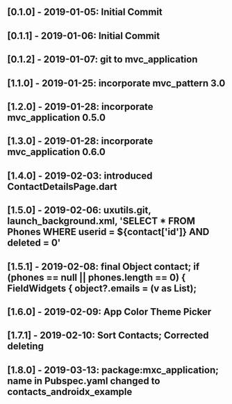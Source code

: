 ## [0.1.0] - 2019-01-05: Initial Commit
## [0.1.1] - 2019-01-06: Initial Commit
## [0.1.2] - 2019-01-07: git to mvc_application
## [1.1.0] - 2019-01-25: incorporate mvc_pattern 3.0
## [1.2.0] - 2019-01-28: incorporate mvc_application 0.5.0
## [1.3.0] - 2019-01-28: incorporate mvc_application 0.6.0
## [1.4.0] - 2019-02-03: introduced ContactDetailsPage.dart
## [1.5.0] - 2019-02-06: uxutils.git, launch_background.xml, 'SELECT * FROM Phones WHERE userid = ${contact['id']} AND deleted = 0'
## [1.5.1] - 2019-02-08: final Object contact;  if (phones == null || phones.length == 0) { FieldWidgets<Contact> { object?.emails = (v as List<Item>);
## [1.6.0] - 2019-02-09: App Color Theme Picker
## [1.7.1] - 2019-02-10: Sort Contacts; Corrected deleting
## [1.8.0] - 2019-03-13: package:mxc_application; name in Pubspec.yaml changed to contacts_androidx_example



